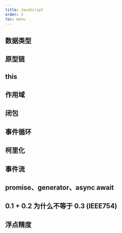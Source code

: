 ```yaml
---
title: JavaScript
order: 3
toc: menu
---
```


## 数据类型

## 原型链

## this

## 作用域

## 闭包

## 事件循环

## 柯里化

## 事件流

## promise、generator、async await

## 0.1 + 0.2 为什么不等于 0.3 (IEEE754)

## 浮点精度
